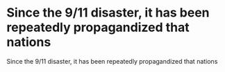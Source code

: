 # Since the 9/11 disaster, it has been repeatedly propagandized that nations

Since the 9/11 disaster, it has been repeatedly propagandized that nations
